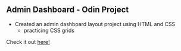 ## Admin Dashboard - Odin Project
- Created an admin dashboard layout project using HTML and CSS
    - practicing CSS grids

Check it out [here!](https://jiwonnie6.github.io/Admin-Dashboard/)
